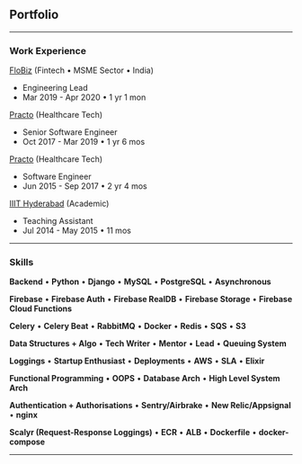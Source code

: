 ## Portfolio

---

### Work Experience

[FloBiz](/flobiz) (Fintech • MSME Sector • India)
- Engineering Lead
- Mar 2019 - Apr 2020 • 1 yr 1 mon

[Practo](/practo) (Healthcare Tech)
- Senior Software Engineer
- Oct 2017 - Mar 2019 • 1 yr 6 mos

[Practo](/practo) (Healthcare Tech)
- Software Engineer
- Jun 2015 - Sep 2017 • 2 yr 4 mos

[IIIT Hyderabad](/iiith) (Academic)
- Teaching Assistant
- Jul 2014 - May 2015 • 11 mos

---

### Skills

**Backend** • **Python** • **Django** • **MySQL** • **PostgreSQL** • **Asynchronous**

**Firebase** • **Firebase Auth** • **Firebase RealDB** • **Firebase Storage** • **Firebase Cloud Functions**

**Celery** • **Celery Beat** • **RabbitMQ** • **Docker** • **Redis** • **SQS** • **S3**

**Data Structures + Algo** • **Tech Writer** • **Mentor** • **Lead** • **Queuing System**

**Loggings** • **Startup Enthusiast** • **Deployments** • **AWS** • **SLA** • **Elixir**

**Functional Programming** • **OOPS** • **Database Arch** • **High Level System Arch**

**Authentication + Authorisations** • **Sentry/Airbrake** • **New Relic/Appsignal** • **nginx**

**Scalyr (Request-Response Loggings)** • **ECR** • **ALB** • **Dockerfile** • **docker-compose**

---

